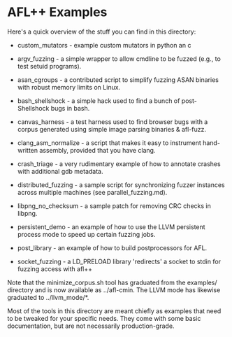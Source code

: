 # AFL++ Examples

Here's a quick overview of the stuff you can find in this directory:

  - custom_mutators      - example custom mutators in python an c

  - argv_fuzzing         - a simple wrapper to allow cmdline to be fuzzed
                           (e.g., to test setuid programs).

  - asan_cgroups         - a contributed script to simplify fuzzing ASAN
                           binaries with robust memory limits on Linux.

  - bash_shellshock      - a simple hack used to find a bunch of
                           post-Shellshock bugs in bash.

  - canvas_harness       - a test harness used to find browser bugs with a
                           corpus generated using simple image parsing
                           binaries & afl-fuzz.

  - clang_asm_normalize  - a script that makes it easy to instrument
                           hand-written assembly, provided that you have clang.

  - crash_triage         - a very rudimentary example of how to annotate crashes
                           with additional gdb metadata.

  - distributed_fuzzing  - a sample script for synchronizing fuzzer instances
                           across multiple machines (see parallel_fuzzing.md).

  - libpng_no_checksum   - a sample patch for removing CRC checks in libpng.

  - persistent_demo      - an example of how to use the LLVM persistent process
                           mode to speed up certain fuzzing jobs.

  - post_library         - an example of how to build postprocessors for AFL.

  - socket_fuzzing       - a LD_PRELOAD library 'redirects' a socket to stdin
                           for fuzzing access with afl++

Note that the minimize_corpus.sh tool has graduated from the examples/
directory and is now available as ../afl-cmin. The LLVM mode has likewise
graduated to ../llvm_mode/*.

Most of the tools in this directory are meant chiefly as examples that need to
be tweaked for your specific needs. They come with some basic documentation,
but are not necessarily production-grade.
